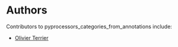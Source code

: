 # Authors

Contributors to pyprocessors_categories_from_annotations include:

+ [Olivier Terrier](mailto:olivier.terrier@kairntech.com)
